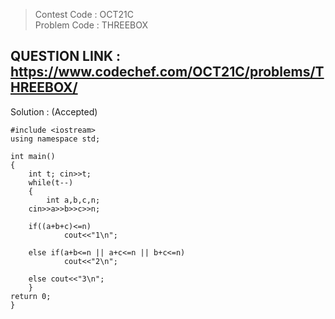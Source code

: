 >Contest Code : OCT21C <br>
>Problem Code : THREEBOX <br>

## QUESTION LINK : https://www.codechef.com/OCT21C/problems/THREEBOX/
Solution : (Accepted)

```
#include <iostream>
using namespace std;

int main() 
{
    int t; cin>>t;
    while(t--)
    {
        int a,b,c,n; 
	cin>>a>>b>>c>>n;
	    
	if((a+b+c)<=n) 
            cout<<"1\n";

	else if(a+b<=n || a+c<=n || b+c<=n) 
            cout<<"2\n";
    
	else cout<<"3\n";
    }   
return 0;
}
```
